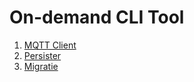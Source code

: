 # On-demand CLI Tool

1. [MQTT Client](mqtt-client/README.md)
2. [Persister](persister/README.md)
3. [Migratie](migratie/readme.md)
